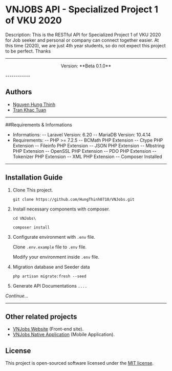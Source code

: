 # VNJOBS API - Specialized Project 1 of VKU 2020

Description: This is the RESTful API for Specialized Project 1 of VKU 2020 for Job seeker and personal or company can connect together easier.
At this time (2020), we are just 4th year students, so do not expect this project to be perfect. Thanks

------------

<p align="center">
Version: **Beta 0.1.0**
</p>
------------

## Authors

- [Nguyen Hung Thinh](https://github.com/HungThinh0710)
- [Tran Khac Tuan](SinJunior)

------------
##Requirements & Informations
- Informations:
-- Laravel Version: 6.20
-- MariaDB Version: 10.4.14
- Requirements:
-- PHP >= 7.2.5
-- BCMath PHP Extension
-- Ctype PHP Extension
-- Fileinfo PHP Extension
-- JSON PHP Extension
-- Mbstring PHP Extension
-- OpenSSL PHP Extension
-- PDO PHP Extension
-- Tokenizer PHP Extension
-- XML PHP Extension
-- Composer Installed


------------


## Installation Guide
1. Clone This project.

	`git clone https://github.com/HungThinh0710/VNJobs.git`
2. Install necessary components with composer.

	`cd VNJobs\ `

	`composer install`
3. Configurate environment with `.env` file.
	
	Clone `.env.example` file to `.env` file.
	
	Modify your environment inside `.env` file.
4. Migration database and Seeder data

	`php artisan migrate:fresh --seed`
5. Generate API Documentations
	`....`

*Continue...*

------------
## Other related projects
- [VNJobs Website](...) (Front-end site).
- [VNJobs Native Application](...) (Mobile Application).

## License

This project is open-sourced software licensed under the [MIT license](https://opensource.org/licenses/MIT).
